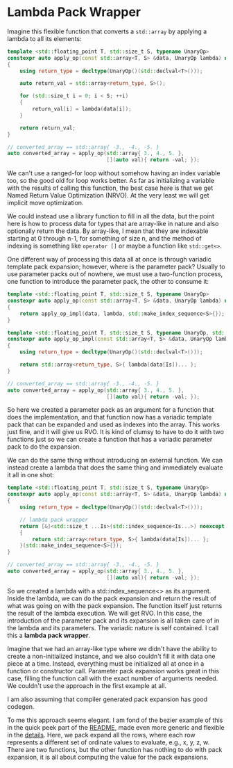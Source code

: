 # Lambda Pack Wrapper

Imagine this flexible function that converts a ```std::array``` by applying a lambda to all its elements:

```c++
template <std::floating_point T, std::size_t S, typename UnaryOp>
constexpr auto apply_op(const std::array<T, S> &data, UnaryOp lambda) noexcept
{
    using return_type = decltype(UnaryOp()(std::declval<T>()));

    auto return_val = std::array<return_type, S>();

    for (std::size_t i = 0; i < S; ++i)
    {
        return_val[i] = lambda(data[i]);
    }

    return return_val;
}

// converted_array == std::array{ -3., -4., -5. }
auto converted_array = apply_op(std::array{ 3., 4., 5. },
                                [](auto val){ return -val; });
```

We can't use a ranged-for loop without somehow having an index variable too, so the good old for loop works better. As far as initializing a variable with the results of calling this function, the best case here is that we get Named Return Value Optimization (NRVO). At the very least we will get implicit move optimization.

We could instead use a library function to fill in all the data, but the point here is how to process data for types that are array-like in nature and also optionally return the data. By array-like, I mean that they are indexable starting at 0 through n-1, for something of size n, and the method of indexing is something like ```operator []``` or maybe a function like ```std::get<>```.

One different way of processing this data all at once is through variadic template pack expansion; however, where is the parameter pack? Usually to use parameter packs out of nowhere, we must use a two-function process, one function to introduce the parameter pack, the other to consume it:

```c++
template <std::floating_point T, std::size_t S, typename UnaryOp>
constexpr auto apply_op(const std::array<T, S> &data, UnaryOp lambda) noexcept
{
    return apply_op_impl(data, lambda, std::make_index_sequence<S>{});
}

template <std::floating_point T, std::size_t S, typename UnaryOp, std::size_t ...Is>
constexpr auto apply_op_impl(const std::array<T, S> &data, UnaryOp lambda, std::index_sequence<Is...>)
{
    using return_type = decltype(UnaryOp()(std::declval<T>()));

    return std::array<return_type, S>{ lambda(data[Is])... };
}

// converted_array == std::array{ -3., -4., -5. }
auto converted_array = apply_op(std::array{ 3., 4., 5. },
                                [](auto val){ return -val; });
```

So here we created a parameter pack as an argument for a function that does the implementation, and that function now has a variadic template pack that can be expanded and used as indexes into the array. This works just fine, and it will give us RVO. It is kind of clumsy to have to do it with two functions just so we can create a function that has a variadic parameter pack to do the expansion.

We can do the same thing without introducing an external function. We can instead create a lambda that does the same thing and immediately evaluate it all in one shot:

```c++
template <std::floating_point T, std::size_t S, typename UnaryOp>
constexpr auto apply_op(const std::array<T, S> &data, UnaryOp lambda) noexcept
{
    using return_type = decltype(UnaryOp()(std::declval<T>()));

    // lambda pack wrapper
    return [&]<std::size_t ...Is>(std::index_sequence<Is...>) noexcept
    {
        return std::array<return_type, S>{ lambda(data[Is])... };
    }(std::make_index_sequence<S>{});
}

// converted_array == std::array{ -3., -4., -5. }
auto converted_array = apply_op(std::array{ 3., 4., 5. },
                                [](auto val){ return -val; });
```

So we created a lambda with a std::index_sequence<> as its argument. Inside the lambda, we can do the pack expansion and return the result of what was going on with the pack expansion. The function itself just returns the result of the lambda execution. We will get RVO. In this case, the introduction of the parameter pack and its expansion is all taken care of in the lambda and its parameters. The variadic nature is self contained. I call this a **lambda pack wrapper**.

Imagine that we had an array-like type where we didn't have the ability to create a non-initialized instance, and we also couldn't fill it with data one piece at a time. Instead, everything must be initialized all at once in a function or constructor call. Parameter pack expansion works great in this case, filling the function call with the exact number of arguments needed. We couldn't use the approach in the first example at all.

I am also assuming that compiler generated pack expansion has good codegen.

To me this approach seems elegant. I am fond of the bezier example of this in the quick peek part of the [README](../README.md#a-quick-peek-at-some-examples), made even more generic and flexible in the [details](DETAILS.md#detailed-generic-example). Here, we pack expand all the rows, where each row represents a different set of ordinate values to evaluate, e.g., x, y, z, w. There are two functions, but the other function has nothing to do with pack expansion, it is all about computing the value for the pack expansions.

